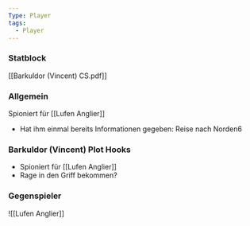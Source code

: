 ```yaml
---
Type: Player
tags:
  - Player
---
```

### Statblock
[[Barkuldor (Vincent) CS.pdf]]

### Allgemein 
Spioniert für [[Lufen Anglier]]
- Hat ihm einmal bereits Informationen gegeben: Reise nach Norden6
### Barkuldor (Vincent) Plot Hooks
- Spioniert für [[Lufen Anglier]]
- Rage in den Griff bekommen?
### Gegenspieler
![[Lufen Anglier]]
